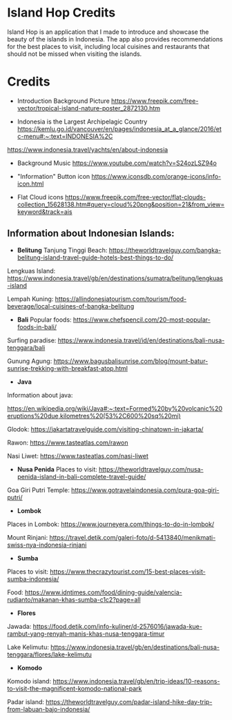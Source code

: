 
# Island Hop Credits

Island Hop is an application that I made to introduce and showcase the beauty of the islands in Indonesia. The app also provides recommendations for the best places to visit, including local cuisines and restaurants that should not be missed when visiting the islands. 


# Credits

- Introduction Background Picture
https://www.freepik.com/free-vector/tropical-island-nature-poster_2872130.htm

- Indonesia is the Largest Archipelagic Country
https://kemlu.go.id/vancouver/en/pages/indonesia_at_a_glance/2016/etc-menu#:~:text=INDONESIA%2C

https://www.indonesia.travel/yachts/en/about-indonesia

- Background Music
https://www.youtube.com/watch?v=S24ozLSZ94o 

- "Information" Button icon
https://www.iconsdb.com/orange-icons/info-icon.html 

- Flat Cloud icons
https://www.freepik.com/free-vector/flat-clouds-collection_15628138.htm#query=cloud%20png&position=21&from_view=keyword&track=ais

Information about Indonesian Islands:
-
- **Belitung**
Tanjung Tinggi Beach: https://theworldtravelguy.com/bangka-belitung-island-travel-guide-hotels-best-things-to-do/

Lengkuas Island: https://www.indonesia.travel/gb/en/destinations/sumatra/belitung/lengkuas-island

Lempah Kuning: https://allindonesiatourism.com/tourism/food-beverage/local-cuisines-of-bangka-belitung


- **Bali**
Popular foods: https://www.chefspencil.com/20-most-popular-foods-in-bali/

Surfing paradise: https://www.indonesia.travel/id/en/destinations/bali-nusa-tenggara/bali

Gunung Agung: https://www.bagusbalisunrise.com/blog/mount-batur-sunrise-trekking-with-breakfast-atop.html

- **Java**

Information about java:

https://en.wikipedia.org/wiki/Java#:~:text=Formed%20by%20volcanic%20eruptions%20due,kilometres%20(53%2C600%20sq%20mi)

Glodok: https://jakartatravelguide.com/visiting-chinatown-in-jakarta/

Rawon: https://www.tasteatlas.com/rawon

Nasi Liwet: https://www.tasteatlas.com/nasi-liwet

- **Nusa Penida**
Places to visit: https://theworldtravelguy.com/nusa-penida-island-in-bali-complete-travel-guide/

Goa Giri Putri Temple: https://www.gotravelaindonesia.com/pura-goa-giri-putri/

- **Lombok**

Places in Lombok: https://www.journeyera.com/things-to-do-in-lombok/

Mount Rinjani: https://travel.detik.com/galeri-foto/d-5413840/menikmati-swiss-nya-indonesia-rinjani

- **Sumba**

Places to visit: https://www.thecrazytourist.com/15-best-places-visit-sumba-indonesia/

Food: https://www.idntimes.com/food/dining-guide/valencia-rudianto/makanan-khas-sumba-c1c2?page=all

- **Flores**

Jawada: https://food.detik.com/info-kuliner/d-2576016/jawada-kue-rambut-yang-renyah-manis-khas-nusa-tenggara-timur

Lake Kelimutu: https://www.indonesia.travel/gb/en/destinations/bali-nusa-tenggara/flores/lake-kelimutu

- **Komodo**

Komodo island: https://www.indonesia.travel/gb/en/trip-ideas/10-reasons-to-visit-the-magnificent-komodo-national-park

Padar island: https://theworldtravelguy.com/padar-island-hike-day-trip-from-labuan-bajo-indonesia/
